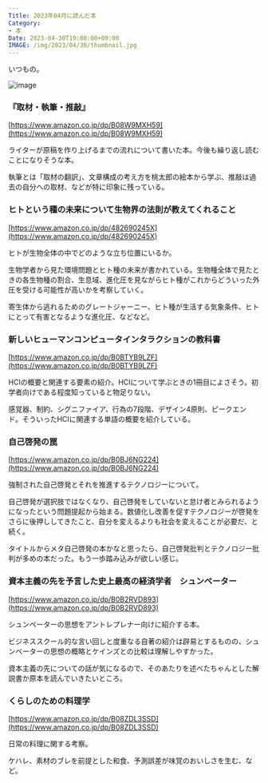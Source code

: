 ```yaml
---
Title: 2023年04月に読んだ本
Category:
- 本
Date: 2023-04-30T19:00:00+09:00
IMAGE: /img/2023/04/30/thumbnail.jpg
---
```


いつもの。

![image](/img/2023/04/30/thumbnail.jpg)


### 『取材・執筆・推敲』

[https://www.amazon.co.jp/dp/B08W9MXH59](https://www.amazon.co.jp/dp/B08W9MXH59)

ライターが原稿を作り上げるまでの流れについて書いた本。今後も繰り返し読むことになりそうな本。

執筆とは「取材の翻訳」、文章構成の考え方を桃太郎の絵本から学ぶ、推敲は過去の自分への取材、などが特に印象に残っている。


### ヒトという種の未来について生物界の法則が教えてくれること

[https://www.amazon.co.jp/dp/482690245X](https://www.amazon.co.jp/dp/482690245X)

ヒトが生物全体の中でどのような立ち位置にいるか。

生物学者から見た環境問題とヒト種の未来が書かれている。生物種全体で見たときの各生物種の割合、生息域、進化圧を見ながらヒト種がこれからどういった外圧を受ける可能性が高いかを考察していく。

寄生体から逃れるためのグレートジャーニー、ヒト種が生活する気象条件、ヒトにとって有害となるような進化圧、などなど。


### 新しいヒューマンコンピュータインタラクションの教科書

[https://www.amazon.co.jp/dp/B0BTYB9LZF](https://www.amazon.co.jp/dp/B0BTYB9LZF)

HCIの概要と関連する要素の紹介。HCIについて学ぶときの1冊目によさそう。初学者向けである程度知っていると物足りない。

感覚器、制約、シグニファイア、行為の7段階、デザイン4原則、ピークエンド。そういったHCIに関連する単語の概要を紹介している。


### 自己啓発の罠

[https://www.amazon.co.jp/dp/B0BJ6NG224](https://www.amazon.co.jp/dp/B0BJ6NG224)

強制された自己啓発とそれを推進するテクノロジーについて。

自己啓発が選択肢ではなくなり、自己啓発をしていないと怠け者とみられるようになったという問題提起から始まる。数値化し改善を促すテクノロジーが啓発をさらに後押ししてきたこと、自分を変えるよりも社会を変えることが必要だ、と続く。

タイトルからメタ自己啓発の本かなと思ったら、自己啓発批判とテクノロジー批判が多めの本だった。もう一歩踏み込みが欲しい感じ。


### 資本主義の先を予言した史上最高の経済学者　シュンペーター

[https://www.amazon.co.jp/dp/B0B2RVD893](https://www.amazon.co.jp/dp/B0B2RVD893)

シュンペーターの思想をアントレプレナー向けに紹介する本。

ビジネススクール的な言い回しと度重なる自著の紹介は辟易とするものの、シュンペーターの思想の概略とケインズとの比較は理解しやすかった。

資本主義の先についての話が気になるので、そのあたりを述べたちゃんとした解説書か原本を読んでいきたいところ。


### くらしのための料理学

[https://www.amazon.co.jp/dp/B08ZDL3SSD](https://www.amazon.co.jp/dp/B08ZDL3SSD)

日常の料理に関する考察。

ケハレ、素材のブレを前提とした和食、予測誤差が味覚のおいしさを生む、など。

